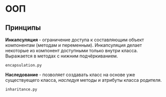 <h1>ООП</h1>

<h2>Принципы</h2>

<b>Инкапсуляция </b> - ограничение доступа к составляющим объект компонентам (методам и переменным). 
Инкапсуляция делает некоторые из компонент доступными только внутри класса.
Выражается в методах с нижним подчёркиванием.

`encapsulation.py`


<b>Наследование </b> - позволяет создавать класс на основе уже существуещего класса, <i>наследуя</i>
методы и атрибуты класса родителя.

`inharitance.py`
